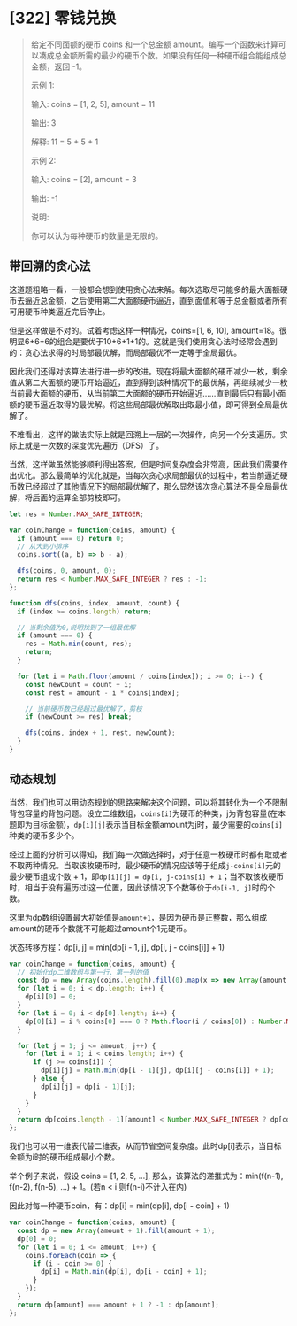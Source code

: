 # [322] 零钱兑换

> 给定不同面额的硬币 coins 和一个总金额 amount。编写一个函数来计算可以凑成总金额所需的最少的硬币个数。如果没有任何一种硬币组合能组成总金额，返回 -1。
>
> 示例 1:
>
> 输入: coins = [1, 2, 5], amount = 11
>
> 输出: 3
>
> 解释: 11 = 5 + 5 + 1
>
> 示例 2:
>
> 输入: coins = [2], amount = 3
>
> 输出: -1
>
> 说明:
>
> 你可以认为每种硬币的数量是无限的。

## 带回溯的贪心法

这道题粗略一看，一般都会想到使用贪心法来解。每次选取尽可能多的最大面额硬币去逼近总金额，之后使用第二大面额硬币逼近，直到面值和等于总金额或者所有可用硬币种类逼近完后停止。

但是这样做是不对的。试着考虑这样一种情况，coins=[1, 6, 10], amount=18。很明显6+6+6的组合是要优于10+6+1+1的。这就是我们使用贪心法时经常会遇到的：贪心法求得的时局部最优解，而局部最优不一定等于全局最优。

因此我们还得对该算法进行进一步的改进。现在将最大面额的硬币减少一枚，剩余值从第二大面额的硬币开始逼近，直到得到该种情况下的最优解，再继续减少一枚当前最大面额的硬币，从当前第二大面额的硬币开始逼近……直到最后只有最小面额的硬币逼近取得的最优解。将这些局部最优解取出取最小值，即可得到全局最优解了。

不难看出，这样的做法实际上就是回溯上一层的一次操作，向另一个分支遍历。实际上就是一次数的深度优先遍历（DFS）了。

当然，这样做虽然能够顺利得出答案，但是时间复杂度会非常高，因此我们需要作出优化。那么最简单的优化就是，当每次贪心求局部最优的过程中，若当前逼近硬币数已经超过了其他情况下的局部最优解了，那么显然该次贪心算法不是全局最优解，将后面的运算全部剪枝即可。

```js
let res = Number.MAX_SAFE_INTEGER;

var coinChange = function(coins, amount) {
  if (amount === 0) return 0;
  // 从大到小排序
  coins.sort((a, b) => b - a);

  dfs(coins, 0, amount, 0);
  return res < Number.MAX_SAFE_INTEGER ? res : -1;
};

function dfs(coins, index, amount, count) {
  if (index >= coins.length) return;

  // 当剩余值为0,说明找到了一组最优解
  if (amount === 0) {
    res = Math.min(count, res);
    return;
  }

  for (let i = Math.floor(amount / coins[index]); i >= 0; i--) {
    const newCount = count + i;
    const rest = amount - i * coins[index];

    // 当前硬币数已经超过最优解了，剪枝
    if (newCount >= res) break;

    dfs(coins, index + 1, rest, newCount);
  }
}
```

## 动态规划

当然，我们也可以用动态规划的思路来解决这个问题，可以将其转化为一个不限制背包容量的背包问题。设立二维数组，`coins[i]`为硬币的种类，j为背包容量(在本题即为目标金额)，`dp[i][j]`表示当目标金额amount为j时，最少需要的`coins[i]`种类的硬币多少个。

经过上面的分析可以得知，我们每一次做选择时，对于任意一枚硬币时都有取或者不取两种情况。当取该枚硬币时，最少硬币的情况应该等于组成`j-coins[i]`元的最少硬币组成个数 + 1，即`dp[i][j] = dp[i, j-coins[i] + 1`；当不取该枚硬币时，相当于没有遍历过i这一位置，因此该情况下个数等价于`dp[i-1, j]`时的个数。

这里为dp数组设置最大初始值是`amount+1`，是因为硬币是正整数，那么组成amount的硬币个数就不可能超过amount个1元硬币。

状态转移方程：dp[i, j] = min(dp[i - 1, j], dp[i, j - coins[i]] + 1)

```js
var coinChange = function(coins, amount) {
  // 初始化dp二维数组与第一行、第一列的值
  const dp = new Array(coins.length).fill(0).map(x => new Array(amount + 1).fill(Number.MAX_SAFE_INTEGER));
  for (let i = 0; i < dp.length; i++) {
    dp[i][0] = 0;
  }
  for (let i = 0; i < dp[0].length; i++) {
    dp[0][i] = i % coins[0] === 0 ? Math.floor(i / coins[0]) : Number.MAX_SAFE_INTEGER;
  }

  for (let j = 1; j <= amount; j++) {
    for (let i = 1; i < coins.length; i++) {
      if (j >= coins[i]) {
        dp[i][j] = Math.min(dp[i - 1][j], dp[i][j - coins[i]] + 1);
      } else {
        dp[i][j] = dp[i - 1][j];
      }
    }
  }
  return dp[coins.length - 1][amount] < Number.MAX_SAFE_INTEGER ? dp[coins.length - 1][amount] : -1;
};
```

我们也可以用一维表代替二维表，从而节省空间复杂度。此时dp[i]表示，当目标金额为i时的硬币组成最小个数。

举个例子来说，假设 coins = [1, 2, 5, ...], 那么，该算法的递推式为：min(f(n-1), f(n-2), f(n-5), ...) + 1。(若n < i 则f(n-i)不计入在内)

因此对每一种硬币coin，有：dp[i] = min(dp[i], dp[i - coin] + 1)

```js
var coinChange = function(coins, amount) {
  const dp = new Array(amount + 1).fill(amount + 1);
  dp[0] = 0;
  for (let i = 0; i <= amount; i++) {
    coins.forEach(coin => {
      if (i - coin >= 0) {
        dp[i] = Math.min(dp[i], dp[i - coin] + 1);
      }
    });
  }
  return dp[amount] === amount + 1 ? -1 : dp[amount];
};
```
